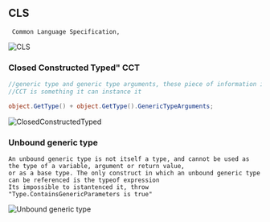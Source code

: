 ﻿## CLS 
```
 Common Language Specification, 
```
![CLS](CLS.JPG "CLS")

### Closed Constructed Typed" CCT

```c#
//generic type and generic type arguments, these piece of information is called "Closed Constructed Typed" CCT
//CCT is something it can instance it 

object.GetType() + object.GetType().GenericTypeArguments;
```
![ClosedConstructedTyped](ClosedConstructedTyped.JPG "CCT")

### Unbound generic type
```
An unbound generic type is not itself a type, and cannot be used as the type of a variable, argument or return value, 
or as a base type. The only construct in which an unbound generic type can be referenced is the typeof expression
Its impossible to istantenced it, throw "Type.ContainsGenericParameters is true"
```
![Unbound generic type](unboundGeneric.JPG "Unbound")
